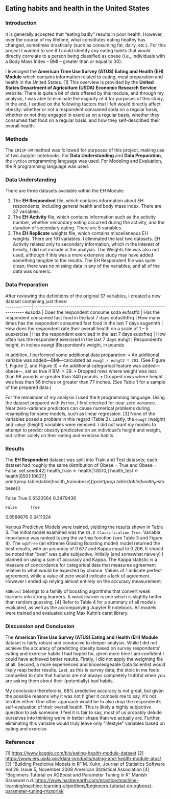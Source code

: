 ## Eating habits and health in the United States

### Introduction  

It is generally accepted that “eating badly” results in poor health. However, over the course of my lifetime, what constitutes eating healthy has changed, sometimes drastically (such as consuming fat, dairy, etc.). For this project I wanted to see if I could identify any eating habits that would directly correlate to a person being classified as obese (i.e., individuals with a Body Mass Index – BMI – greater than or equal to 30).   

I leveraged the **American Time Use Survey (ATUS) Eating and Health (EH) Module** which contains information related to eating, meal preparation and health in the United States. [1] This overview is provided by the **United States Department of Agriculture (USDA) Economic Research Service** website. There is quite a bit of data offered by this module, and through my analysis, I was able to eliminate the majority of it for purposes of this study, In the end, I settled on the following factors that I felt would directly affect obesity: whether or not a respondent consumed soda on a regular basis, whether or not they engaged in exercise on a regular basis, whether they consumed fast food on a regular basis, and how they self-described their overall health.  

### Methods  

The `CRISP-DM` method was followed for purposes of this project, making use of two Jupyter notebooks. For **Data Understanding** and **Data Preparation**, the `Python` programming language was used. For Modeling and Evaluation, the R programming language was used.   

### Data Understanding  

There are three datasets available within the EH Module:
1.	The **EH Respondent** file, which contains information about EH respondents, including general health and body mass index. There are 37 variables.
2.	The **EH Activity** file, which contains information such as the activity number, whether secondary eating occurred during the activity, and the duration of secondary eating. There are 5 variables.
3.	The **EH Replicate** weights file, which contains miscellaneous EH weights. There are 161 variables.
I eliminated the last two datasets. EH Activity related only to secondary information, which in the interest of brevity, I did not include in the analysis. The Weights file was also not used, although if this was a more extensive study may have added something tangible to the results. The EH Respondent file was quite clean; there was no missing data in any of the variables, and all of the data was numeric.  

### Data Preparation   

After reviewing the definitions of the original 37 variables, I created a new dataset containing just these:  
-------------|-------------------------------------------------------------------------
eusoda	| Does the respondent consume soda
eufastfd |	Has the respondent consumed fast food in the last 7 days
eufastfdfrq	| How many times has the respondent consumed fast food in the last 7 days
eugenhth | How does the respondent rate their overall health on a scale of 1 – 5
euexercise | Has the respondent exercised in the last 7 days
euexfreq | How often has the respondent exercised in the last 7 days
euhgt | Respondent’s height, in inches
euwgt |Respondent’s weight, in pounds

In addition, I performed some additional data preparation:
•	An additional variable was added—BMI—calculated as `euwgt / euhgt2 * 703`. (See Figure 1, Figure 2, and Figure 3)
•	An additional categorical feature was added—obese--, set as true if BMI > 29.
•	Dropped rows where weight was less than 98 pounds or greater than 340 pounds.
•	Dropped rows where height was less than 56 inches or greater than 77 inches.
(See Table 1 for a sample of the prepared data.)  

For the remainder of my analysis I used the `R` programming language. Using the dataset prepared with `Python`, I first checked for near zero variance. Near zero-variance predictors can cause numerical problems during resampling for some models, such as linear regression. [3] None of the variables posed a problem in this regard (Table 2).
Lastly, the `euwgt` (weight) and `euhgt` (height) variables were removed. I did not want my models to attempt to predict obesity predicated on an individual’s height and weight, but rather solely on their eating and exercise habits.

### Results  

The **EH Respondent** dataset was split into Train and Test datasets; each dataset had roughly the same distribution of Obese = True and Obese = False:
set.seed(42)
health_train <- health[1:8510,]
health_test <- health[8501:10637,]
print(prop.table(table(health_train$obese)))
print(prop.table(table(health_test$obese)))

False      True 
0.6520564 0.3479436 

    False      True 
0.6588676 0.3411324 

Various Predictive Models were trained, yielding the results shown in Table 3. The initial model examined was the `C5.0 Classification Tree`. Variable importance was ranked (using the varImp function (see Table 3 and Figure 4). The `xgbTree` (an eXtreme Grading Boosting model) model returned the best results, with an accuracy of 0.677 and Kappa equal to 0.206. It should be noted that “best” was quite subjective. Initially (and somewhat naively) I planned on using a sum of accuracy and Kappa.  The Kappa statistic is a measure of concordance for categorical data that measures agreement relative to what would be expected by chance. Values of 1 indicate perfect agreement, while a value of zero would indicate a lack of agreement. However I ended up relying almost entirely on the accuracy measurement.  

`XGBoost` belongs to a family of boosting algorithms that convert weak learners into strong learners. A weak learner is one which is slightly better than random guessing. [4] Refer to Table 4 for a summary of all models evaluated, as well as the accompanying Jupyter R notebook. All models were trained and evaluated using Max Kuhn’s caret library.

### Discussion and Conclusion  

The **American Time Use Survey (ATUS) Eating and Health (EH) Module** dataset is fairly robust and conducive to deeper analysis. While I did not achieve the accuracy of predicting obesity based on survey respondents’ eating and exercise habits I had hoped for, given more time I am confident I could have achieved better results. Firstly, I did not apply the weighting file at all. Second, a more experienced and knowledgeable Data Scientist would likely reap better results. Last, as this is survey data, the stoic in me feels compelled to note that humans are not always completely truthful when you are asking them about their (potentially) bad habits.   

My conclusion therefore is, 68% predictive accuracy is not great, but given the possible reasons why it was not higher it compels me to say, it’s not terrible either. One other approach would be to also drop the respondent’s self-evaluation of their overall health. This is likely a highly subjective question to ask someone; I feel it is fair to say, most of us probably delude ourselves into thinking we’re in better shape than we actually are. Further, eliminating this variable would truly leave only “lifestyle” variables based on eating and exercise.

### References
[1] https://www.kaggle.com/bls/eating-health-module-dataset
[2] https://www.ers.usda.gov/data-products/eating-and-health-module-atus/.
[3] “Building Predictive Models in R” M. Kuhn, Journal of Statistics Software Vol 28, Issue 5, November 2008 American Statistical Association
[4]  “Beginners Tutorial on XGBoost and Parameter Tuning in R”  Manish Saraswat  n.d. https://www.hackerearth.com/practice/machine-learning/machine-learning-algorithms/beginners-tutorial-on-xgboost-parameter-tuning-r/tutorial/
